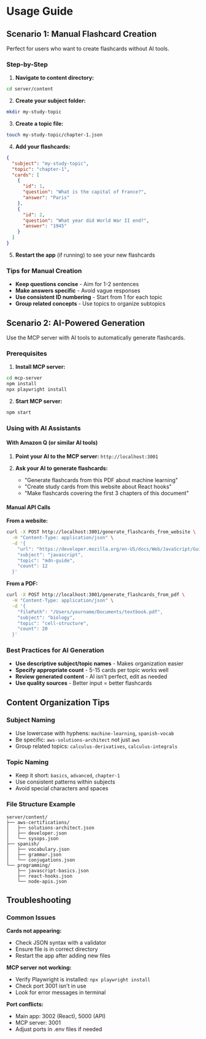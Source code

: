 # Usage Guide

## Scenario 1: Manual Flashcard Creation

Perfect for users who want to create flashcards without AI tools.

### Step-by-Step

1. **Navigate to content directory:**
```bash
cd server/content
```

2. **Create your subject folder:**
```bash
mkdir my-study-topic
```

3. **Create a topic file:**
```bash
touch my-study-topic/chapter-1.json
```

4. **Add your flashcards:**
```json
{
  "subject": "my-study-topic",
  "topic": "chapter-1",
  "cards": [
    {
      "id": 1,
      "question": "What is the capital of France?",
      "answer": "Paris"
    },
    {
      "id": 2,
      "question": "What year did World War II end?",
      "answer": "1945"
    }
  ]
}
```

5. **Restart the app** (if running) to see your new flashcards

### Tips for Manual Creation

- **Keep questions concise** - Aim for 1-2 sentences
- **Make answers specific** - Avoid vague responses
- **Use consistent ID numbering** - Start from 1 for each topic
- **Group related concepts** - Use topics to organize subtopics

## Scenario 2: AI-Powered Generation

Use the MCP server with AI tools to automatically generate flashcards.

### Prerequisites

1. **Install MCP server:**
```bash
cd mcp-server
npm install
npx playwright install
```

2. **Start MCP server:**
```bash
npm start
```

### Using with AI Assistants

#### With Amazon Q (or similar AI tools)

1. **Point your AI to the MCP server:** `http://localhost:3001`

2. **Ask your AI to generate flashcards:**
   - "Generate flashcards from this PDF about machine learning"
   - "Create study cards from this website about React hooks"
   - "Make flashcards covering the first 3 chapters of this document"

#### Manual API Calls

**From a website:**
```bash
curl -X POST http://localhost:3001/generate_flashcards_from_website \
  -H "Content-Type: application/json" \
  -d '{
    "url": "https://developer.mozilla.org/en-US/docs/Web/JavaScript/Guide",
    "subject": "javascript",
    "topic": "mdn-guide",
    "count": 12
  }'
```

**From a PDF:**
```bash
curl -X POST http://localhost:3001/generate_flashcards_from_pdf \
  -H "Content-Type: application/json" \
  -d '{
    "filePath": "/Users/yourname/Documents/textbook.pdf",
    "subject": "biology",
    "topic": "cell-structure",
    "count": 20
  }'
```

### Best Practices for AI Generation

- **Use descriptive subject/topic names** - Makes organization easier
- **Specify appropriate count** - 5-15 cards per topic works well
- **Review generated content** - AI isn't perfect, edit as needed
- **Use quality sources** - Better input = better flashcards

## Content Organization Tips

### Subject Naming
- Use lowercase with hyphens: `machine-learning`, `spanish-vocab`
- Be specific: `aws-solutions-architect` not just `aws`
- Group related topics: `calculus-derivatives`, `calculus-integrals`

### Topic Naming
- Keep it short: `basics`, `advanced`, `chapter-1`
- Use consistent patterns within subjects
- Avoid special characters and spaces

### File Structure Example
```
server/content/
├── aws-certifications/
│   ├── solutions-architect.json
│   ├── developer.json
│   └── sysops.json
├── spanish/
│   ├── vocabulary.json
│   ├── grammar.json
│   └── conjugations.json
└── programming/
    ├── javascript-basics.json
    ├── react-hooks.json
    └── node-apis.json
```

## Troubleshooting

### Common Issues

**Cards not appearing:**
- Check JSON syntax with a validator
- Ensure file is in correct directory
- Restart the app after adding new files

**MCP server not working:**
- Verify Playwright is installed: `npx playwright install`
- Check port 3001 isn't in use
- Look for error messages in terminal

**Port conflicts:**
- Main app: 3002 (React), 5000 (API)
- MCP server: 3001
- Adjust ports in .env files if needed